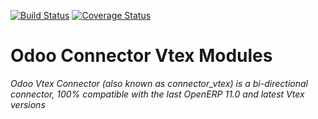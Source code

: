[![Build Status](https://travis-ci.org/OCA/connector-vtex.svg?branch=11.0)](https://travis-ci.org/OCA/connector-vtex)
[![Coverage Status](https://coveralls.io/repos/OCA/connector-vtex/badge.svg?branch=11.0&service=github)](https://coveralls.io/github/OCA/connector-vtex?branch=11.0)

Odoo Connector Vtex Modules
===================================
*Odoo Vtex Connector (also known as connector_vtex) is a bi-directional connector, 100% compatible with the last OpenERP 11.0 and latest Vtex versions*

